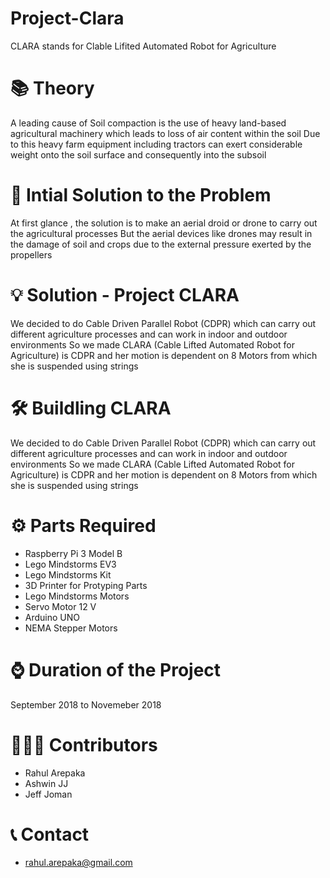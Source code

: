 # Project-Clara
CLARA stands for Clable Lifited Automated Robot for Agriculture

# 📚 Theory 
A leading cause of Soil compaction is the use of heavy land-based agricultural machinery which leads to loss of air content within the soil
Due to this heavy farm equipment including tractors can exert considerable weight onto the soil surface and consequently into the subsoil

# 🤔 Intial Solution to the Problem
At first glance , the solution is to make an aerial droid or drone to carry out the agricultural processes
But the aerial devices like drones may result in the damage of soil and crops  due to the external pressure exerted by the propellers

# 💡 Solution - Project CLARA
We decided to do Cable Driven Parallel Robot (CDPR) which can carry out different agriculture processes and can work in indoor and outdoor environments
So we made CLARA (Cable Lifted Automated Robot for Agriculture) is CDPR and her motion is dependent on 8 Motors from which she is suspended using strings

# 🛠️ Buildling CLARA
We decided to do Cable Driven Parallel Robot (CDPR) which can carry out different agriculture processes and can work in indoor and outdoor environments
So we made CLARA (Cable Lifted Automated Robot for Agriculture) is CDPR and her motion is dependent on 8 Motors from which she is suspended using strings

# ⚙️ Parts Required

- Raspberry Pi 3 Model B
- Lego Mindstorms EV3
- Lego Mindstorms Kit 
- 3D Printer for Protyping Parts
- Lego Mindstorms Motors
- Servo Motor 12 V
- Arduino UNO
- NEMA Stepper Motors

# ⌚ Duration of the Project
September 2018 to Novemeber 2018

# 🧑‍🤝‍🧑 Contributors

- Rahul Arepaka
- Ashwin JJ 
- Jeff Joman

# 📞 Contact
- rahul.arepaka@gmail.com



